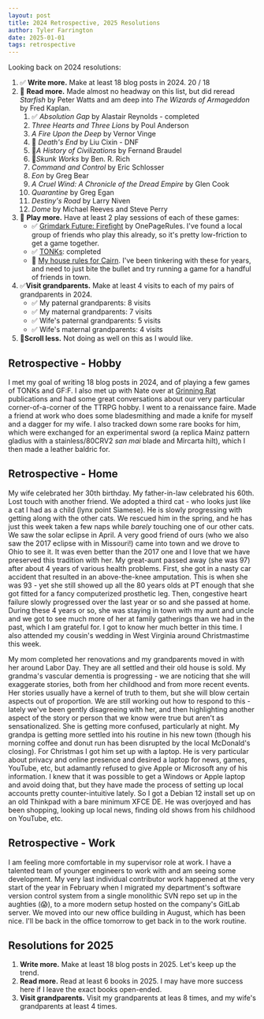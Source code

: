 ```yaml
---
layout: post
title: 2024 Retrospective, 2025 Resolutions
author: Tyler Farrington
date: 2025-01-01
tags: retrospective
---
```


Looking back on 2024 resolutions:

1. ✅ **Write more.** Make at least 18 blog posts in 2024. 20 / 18
2. 🚫 **Read more.** Made almost no headway on this list, but did reread *Starfish* by Peter Watts and am deep into *The Wizards of Armageddon* by Fred Kaplan.
    1. ✅ *Absolution Gap* by Alastair Reynolds - completed
    2. *Three Hearts and Three Lions* by Poul Anderson
    3. *A Fire Upon the Deep* by Vernor Vinge
    4. 🚫 *Death's End* by Liu Cixin - DNF
    5. 🚧*A History of Civilizations* by Fernand Braudel
    6. 🚧*Skunk Works* by Ben. R. Rich
    7. *Command and Control* by Eric Schlosser
    8. *Eon* by Greg Bear
    9. *A Cruel Wind: A Chronicle of the Dread Empire* by Glen Cook
    10. *Quarantine* by Greg Egan
    11. *Destiny's Road* by Larry Niven
    12. *Dome* by Michael Reeves and Steve Perry
3. 🚫 **Play more.** Have at least 2 play sessions of each of these games:
    - ✅ [Grimdark Future: Firefight](https://www.onepagerules.com/games/grimdark-future-firefight) by OnePageRules. I've found a local group of friends who play this already, so it's pretty low-friction to get a game together.
    - ✅ [TONKs](https://28magcom.files.wordpress.com/2023/05/tonks.pdf): completed
    - 🚫 [My house rules for Cairn](https://underwaterowlbear.github.io/pages/rules.html). I've been tinkering with these for years, and need to just bite the bullet and try running a game for a handful of friends in town.
4. ✅**Visit grandparents.** Make at least 4 visits to each of my pairs of grandparents in 2024.
    - ✅ My paternal grandparents: 8 visits
    - ✅ My maternal grandparents: 7 visits
    - ✅ Wife's paternal grandparents: 5 visits
    - ✅ Wife's maternal grandparents: 4 visits
5. 🚫**Scroll less.** Not doing as well on this as I would like.

## Retrospective - Hobby

I met my goal of writing 18 blog posts in 2024, and of playing a few games of TONKs and GF:F. I also met up with Nate over at [Grinning Rat](https://grinningrat.substack.com/) publications and had some great conversations about our very particular corner-of-a-corner of the TTRPG hobby. I went to a renaissance faire. Made a friend at work who does some bladesmithing and made a knife for myself and a dagger for my wife. I also tracked down some rare books for him, which were exchanged for an experimental sword (a replica Mainz pattern gladius with a stainless/80CRV2 *san mai* blade and Mircarta hilt), which I then made a leather baldric for.

## Retrospective - Home

My wife celebrated her 30th birthday. My father-in-law celebrated his 60th. Lost touch with another friend. We adopted a third cat - who looks just like a cat I had as a child (lynx point Siamese). He is slowly progressing with getting along with the other cats. We rescued him in the spring, and he has just this week taken a few naps while *barely* touching one of our other cats. We saw the solar eclipse in April. A very good friend of ours (who we also saw the 2017 eclipse with in Missouri!) came into town and we drove to Ohio to see it. It was even better than the 2017 one and I love that we have preserved this tradition with her. My great-aunt passed away (she was 97) after about 4 years of various health problems. First, she got in a nasty car accident that resulted in an above-the-knee amputation. This is when she was 93 - yet she still showed up all the 80 years olds at PT enough that she got fitted for a fancy computerized prosthetic leg. Then, congestive heart failure slowly progressed over the last year or so and she passed at home. During these 4 years or so, she was staying in town with my aunt and uncle and we got to see much more of her at family gatherings than we had in the past, which I am grateful for. I got to know her much better in this time. I also attended my cousin's wedding in West Virginia around Christmastime this week.

My mom completed her renovations and my grandparents moved in with her around Labor Day. They are all settled and their old house is sold. My grandma's vascular dementia is progressing - we are noticing that she will exaggerate stories, both from her childhood and from more recent events. Her stories usually have a kernel of truth to them, but she will blow certain aspects out of proportion. We are still working out how to respond to this - lately we've been gently disagreeing with her, and then highlighting another aspect of the story or person that we know were true but aren't as sensationalized. She is getting more confused, particularly at night. My grandpa is getting more settled into his routine in his new town (though his morning coffee and donut run has been disrupted by the local McDonald's closing). For Christmas I got him set up with a laptop. He is very particular about privacy and online presence and desired a laptop for news, games, YouTube, etc, but adamantly refused to give Apple or Microsoft any of his information. I knew that it was possible to get a Windows or Apple laptop and avoid doing that, but they have made the process of setting up local accounts pretty counter-intuitive lately. So I got a Debian 12 install set up on an old Thinkpad with a bare minimum XFCE DE. He was overjoyed and has been shopping, looking up local news, finding old shows from his childhood on YouTube, etc. 

## Retrospective - Work

I am feeling more comfortable in my supervisor role at work. I have a talented team of younger engineers to work with and am seeing some development. My very last individual contributor work happened at the very start of the year in February when I migrated my department's software version control system from a single monolithic SVN repo set up in the aughties (😱), to a more modern setup hosted on the company's GitLab server. We moved into our new office building in August, which has been nice. I'll be back in the office tomorrow to get back in to the work routine.

## Resolutions for 2025

1. **Write more.** Make at least 18 blog posts in 2025. Let's keep up the trend.
2. **Read more.** Read at least 6 books in 2025. I may have more success here if I leave the exact books open-ended.
3. **Visit grandparents.** Visit my grandparents at leas 8 times, and my wife's grandparents at least 4 times.
